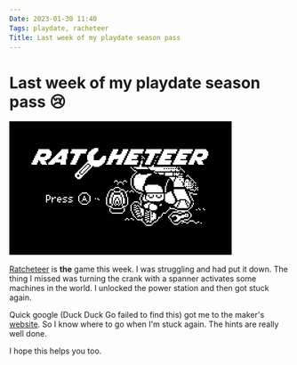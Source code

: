 ```yaml
---
Date: 2023-01-30 11:40
Tags: playdate, racheteer
Title: Last week of my playdate season pass
---
```


# Last week of my playdate season pass 😢

[![Ratcheteer](https://raw.githubusercontent.com/PhilStollery/phils.weblog.lol/master/images/ratcheteer.png)](https://play.date/games/ratcheteer/) 

[Ratcheteer](https://play.date/games/ratcheteer/) is **the** game this week. I was struggling and had put it down. The thing I missed was turning the crank with a spanner activates some machines in the world. I unlocked the power station and then got stuck again. 

Quick google (Duck Duck Go failed to find this) got me to the maker's [website](http://shauninman.com/playdate/ratcheteer/). So I know where to go when I'm stuck again. The hints are really well done. 

I hope this helps you too.
